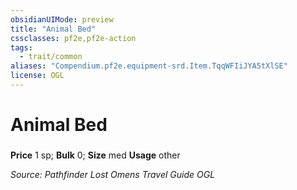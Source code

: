 ```yaml
---
obsidianUIMode: preview
title: "Animal Bed"
cssclasses: pf2e,pf2e-action
tags:
  - trait/common
aliases: "Compendium.pf2e.equipment-srd.Item.TqqWFIiJYA5tXlSE"
license: OGL
---
```

# Animal Bed

### 


**Price** 1 sp; 
**Bulk** 0; **Size** med
**Usage** other



*Source: Pathfinder Lost Omens Travel Guide*
*OGL*